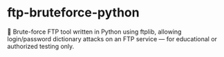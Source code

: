 # ftp-bruteforce-python
🔐 Brute-force FTP tool written in Python using ftplib, allowing login/password dictionary attacks on an FTP service — for educational or authorized testing only.
